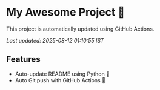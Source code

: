 # My Awesome Project 🚀

This project is automatically updated using GitHub Actions.

_Last updated: 2025-08-12 01:10:55 IST_

## Features
- Auto-update README using Python 🐍
- Auto Git push with GitHub Actions 🤖
